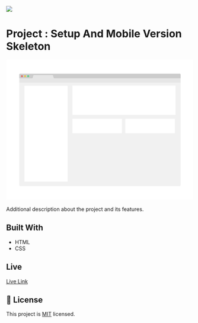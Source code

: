![](https://img.shields.io/badge/Microverse-blueviolet)

# Project : Setup And Mobile Version Skeleton

![screenshot](./app_screenshot.png)

Additional description about the project and its features.

## Built With

- HTML
- CSS

## Live

[Live Link](https://sja-thedude.github.io/Project-Portfolio-setup-and-mobile-version-skeleton/)

## 📝 License

This project is [MIT](./MIT.md) licensed.
